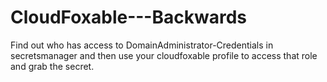 # CloudFoxable---Backwards
Find out who has access to DomainAdministrator-Credentials in secretsmanager and then use your cloudfoxable profile to access that role and grab the secret.
